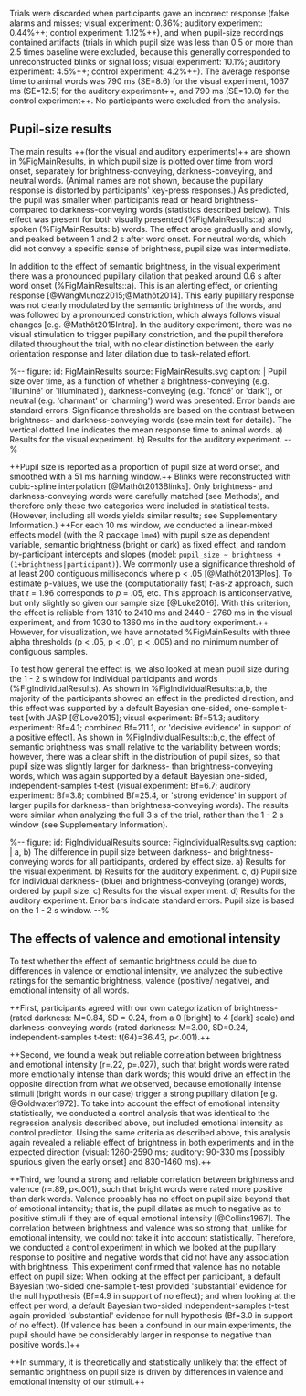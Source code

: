 Trials were discarded when participants gave an incorrect response (false alarms and misses; visual experiment: 0.36%; auditory experiment: 0.44%++; control experiment: 1.12%++), and when pupil-size recordings contained artifacts (trials in which pupil size was less than 0.5 or more than 2.5 times baseline were excluded, because this generally corresponded to unreconstructed blinks or signal loss; visual experiment: 10.1%; auditory experiment: 4.5%++; control experiment: 4.2%++). The average response time to animal words was 790 ms (SE=8.6) for the visual experiment, 1067 ms (SE=12.5) for the auditory experiment++, and 790 ms (SE=10.0) for the control experiment++. No participants were excluded from the analysis.

## Pupil-size results

The main results ++(for the visual and auditory experiments)++ are shown in %FigMainResults, in which pupil size is plotted over time from word onset, separately for brightness-conveying, darkness-conveying, and neutral words. (Animal names are not shown, because the pupillary response is distorted by participants' key-press responses.) As predicted, the pupil was smaller when participants read or heard brightness- compared to darkness-conveying words (statistics described below). This effect was present for both visually presented (%FigMainResults::a) and spoken (%FigMainResults::b) words. The effect arose gradually and slowly, and peaked between 1 and 2 s after word onset. For neutral words, which did not convey a specific sense of brightness, pupil size was intermediate.

In addition to the effect of semantic brightness, in the visual experiment there was a pronounced pupillary dilation that peaked around 0.6 s after word onset (%FigMainResults::a). This is an alerting effect, or orienting response [@WangMunoz2015;@Mathôt2014]. This early pupillary response was not clearly modulated by the semantic brightness of the words, and was followed by a pronounced constriction, which always follows visual changes [e.g. @Mathôt2015Intra]. In the auditory experiment, there was no visual stimulation to trigger pupillary constriction, and the pupil therefore dilated throughout the trial, with no clear distinction between the early orientation response and later dilation due to task-related effort.

%--
figure:
 id: FigMainResults
 source: FigMainResults.svg
 caption: |
  Pupil size over time, as a function of whether a brightness-conveying (e.g. 'illuminé' or 'illuminated'), darkness-conveying (e.g. 'foncé' or 'dark'), or neutral (e.g. 'charmant' or 'charming') word was presented. Error bands are standard errors. Significance thresholds are based on the contrast between brightness- and darkness-conveying words (see main text for details). The vertical dotted line indicates the mean response time to animal words. a) Results for the visual experiment. b) Results for the auditory experiment.
--%

++Pupil size is reported as a proportion of pupil size at word onset, and smoothed with a 51 ms hanning window.++ Blinks were reconstructed with cubic-spline interpolation [@Mathôt2013Blinks]. Only brightness- and darkness-conveying words were carefully matched (see Methods), and therefore only these two categories were included in statistical tests. (However, including all words yields similar results; see Supplementary Information.) ++For each 10 ms window, we conducted a linear-mixed effects model (with the R package `lme4`) with pupil size as dependent variable, semantic brightness (bright or dark) as fixed effect, and random by-participant intercepts and slopes (model: `pupil_size ~ brightness + (1+brightness|participant)`). We commonly use a significance threshold of at least 200 contiguous milliseconds where p < .05 [@Mathôt2013Plos]. To estimate p-values, we use the (computationally fast) *t*-as-*z* approach, such that *t* = 1.96 corresponds to *p* = .05, etc. This approach is anticonservative, but only slightly so given our sample size [@Luke2016]. With this criterion, the effect is reliable from 1310 to 2410 ms and 2440 - 2760 ms in the visual experiment, and from 1030 to 1360 ms in the auditory experiment.++ However, for visualization, we have annotated %FigMainResults with three alpha thresholds (p < .05, p < .01, p < .005) and no minimum number of contiguous samples.

To test how general the effect is, we also looked at mean pupil size during the 1 - 2 s window for individual participants and words (%FigIndividualResults). As shown in %FigIndividualResults::a,b, the majority of the participants showed an effect in the predicted direction, and this effect was supported by a default Bayesian one-sided, one-sample t-test [with JASP [@Love2015]; visual experiment: Bf=51.3; auditory experiment: Bf=4.1; combined Bf=211.1, or 'decisive evidence' in support of a positive effect]. As shown in %FigIndividualResults::b,c, the effect of semantic brightness was small relative to the variability between words; however, there was a clear shift in the distribution of pupil sizes, so that pupil size was slightly larger for darkness- than brightness-conveying words, which was again supported by a default Bayesian one-sided, independent-samples t-test (visual experiment: Bf=6.7; auditory experiment: Bf=3.8; combined Bf=25.4, or 'strong evidence' in support of larger pupils for darkness- than brightness-conveying words). The results were similar when analyzing the full 3 s of the trial, rather than the 1 - 2 s window (see Supplementary Information).

%--
figure:
 id: FigIndividualResults
 source: FigIndividualResults.svg
 caption: |
  a, b) The difference in pupil size between darkness- and brightness-conveying words for all participants, ordered by effect size. a) Results for the visual experiment. b) Results for the auditory experiment. c, d) Pupil size for individual darkness- (blue) and brightness-conveying (orange) words, ordered by pupil size. c) Results for the visual experiment. d) Results for the auditory experiment. Error bars indicate standard errors. Pupil size is based on the 1 - 2 s window.
--%

## The effects of valence and emotional intensity

To test whether the effect of semantic brightness could be due to differences in valence or emotional intensity, we analyzed the subjective ratings for the semantic brightness, valence (positive/ negative), and emotional intensity of all words.

++First, participants agreed with our own categorization of brightness- (rated darkness: M=0.84, SD = 0.24, from a 0 [bright] to 4 [dark] scale) and darkness-conveying words (rated darkness: M=3.00, SD=0.24, independent-samples t-test: t(64)=36.43, p<.001).++

++Second, we found a weak but reliable correlation between brightness and emotional intensity (r=.22, p=.027), such that bright words were rated more emotionally intense than dark words; this would drive an effect in the opposite direction from what we observed, because emotionally intense stimuli (bright words in our case) trigger a strong pupillary dilation [e.g. @Goldwater1972]. To take into account the effect of emotional intensity statistically, we conducted a control analysis that was identical to the regression analysis described above, but included emotional intensity as control predictor. Using the same criteria as described above, this analysis again revealed a reliable effect of brightness in both experiments and in the expected direction (visual: 1260-2590 ms; auditory: 90-330 ms [possibly spurious given the early onset] and 830-1460 ms).++

++Third, we found a strong and reliable correlation between brightness and valence (r=.89, p<.001), such that bright words were rated more positive than dark words. Valence probably has no effect on pupil size beyond that of emotional intensity; that is, the pupil dilates as much to negative as to positive stimuli if they are of equal emotional intensity [@Collins1967]. The correlation between brightness and valence was so strong that, unlike for emotional intensity, we could not take it into account statistically. Therefore, we conducted a control experiment in which we looked at the pupillary response to positive and negative words that did not have any association with brightness. This experiment confirmed that valence has no notable effect on pupil size: When looking at the effect per participant, a default Bayesian two-sided one-sample t-test provided 'substantial' evidence for the null hypothesis (Bf=4.9 in support of no effect); and when looking at the effect per word, a default Bayesian two-sided independent-samples t-test again provided 'substantial' evidence for null hypothesis (Bf=3.0 in support of no effect). (If valence has been a confound in our main experiments, the pupil should have be considerably larger in response to negative than positive words.)++

++In summary, it is theoretically and statistically unlikely that the effect of semantic brightness on pupil size is driven by differences in valence and emotional intensity of our stimuli.++
